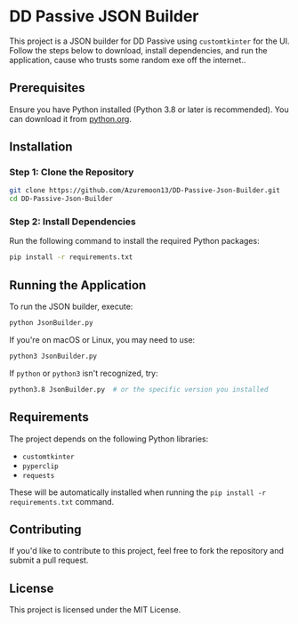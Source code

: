 # DD Passive JSON Builder

This project is a JSON builder for DD Passive using `customtkinter` for the UI. Follow the steps below to download, install dependencies, and run the application, cause who trusts some random exe off the internet..

## Prerequisites

Ensure you have Python installed (Python 3.8 or later is recommended). You can download it from [python.org](https://www.python.org/downloads/).

## Installation

### Step 1: Clone the Repository

```sh
git clone https://github.com/Azuremoon13/DD-Passive-Json-Builder.git
cd DD-Passive-Json-Builder
```

### Step 2: Install Dependencies

Run the following command to install the required Python packages:

```sh
pip install -r requirements.txt
```

## Running the Application

To run the JSON builder, execute:

```sh
python JsonBuilder.py
```

If you're on macOS or Linux, you may need to use:

```sh
python3 JsonBuilder.py
```

If `python` or `python3` isn't recognized, try:

```sh
python3.8 JsonBuilder.py  # or the specific version you installed
```

## Requirements

The project depends on the following Python libraries:

- `customtkinter`
- `pyperclip`
- `requests`

These will be automatically installed when running the `pip install -r requirements.txt` command.

## Contributing

If you'd like to contribute to this project, feel free to fork the repository and submit a pull request.

## License

This project is licensed under the MIT License.
